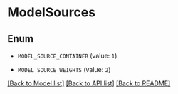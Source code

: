 # ModelSources

## Enum


* `MODEL_SOURCE_CONTAINER` (value: `1`)

* `MODEL_SOURCE_WEIGHTS` (value: `2`)


[[Back to Model list]](../README.md#documentation-for-models) [[Back to API list]](../README.md#documentation-for-api-endpoints) [[Back to README]](../README.md)


